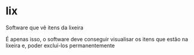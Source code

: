# lix
Software que vê itens da lixeira

É apenas isso, o software deve conseguir visualisar os itens que estão na lixeira e, poder excluí-los permanentemente
